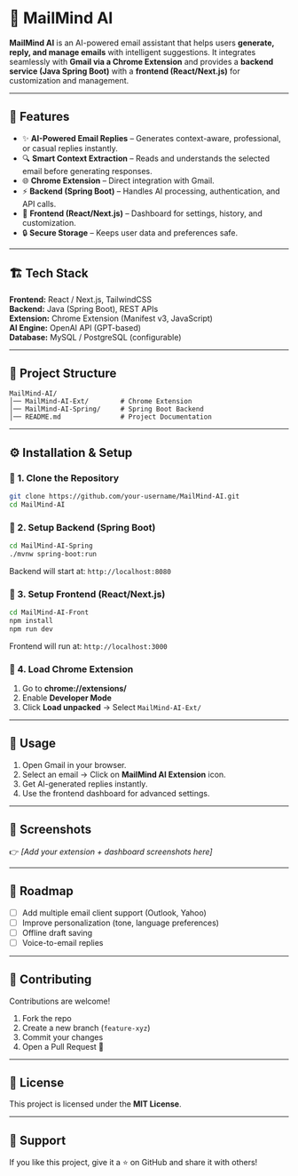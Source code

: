 # 📧 MailMind AI

**MailMind AI** is an AI-powered email assistant that helps users **generate, reply, and manage emails** with intelligent suggestions.
It integrates seamlessly with **Gmail via a Chrome Extension** and provides a **backend service (Java Spring Boot)** with a **frontend (React/Next.js)** for customization and management.

---

## 🚀 Features

* ✨ **AI-Powered Email Replies** – Generates context-aware, professional, or casual replies instantly.
* 🔍 **Smart Context Extraction** – Reads and understands the selected email before generating responses.
* 🌐 **Chrome Extension** – Direct integration with Gmail.
* ⚡ **Backend (Spring Boot)** – Handles AI processing, authentication, and API calls.
* 🎨 **Frontend (React/Next.js)** – Dashboard for settings, history, and customization.
* 🔒 **Secure Storage** – Keeps user data and preferences safe.

---

## 🏗️ Tech Stack

**Frontend:** React / Next.js, TailwindCSS  
**Backend:** Java (Spring Boot), REST APIs  
**Extension:** Chrome Extension (Manifest v3, JavaScript)  
**AI Engine:** OpenAI API (GPT-based)  
**Database:** MySQL / PostgreSQL (configurable)  

---

## 📂 Project Structure

```
MailMind-AI/
│── MailMind-AI-Ext/        # Chrome Extension  
│── MailMind-AI-Spring/     # Spring Boot Backend  
│── README.md               # Project Documentation  
```

---

## ⚙️ Installation & Setup

### 🔹 1. Clone the Repository

```bash
git clone https://github.com/your-username/MailMind-AI.git
cd MailMind-AI
```

### 🔹 2. Setup Backend (Spring Boot)

```bash
cd MailMind-AI-Spring
./mvnw spring-boot:run
```

Backend will start at: `http://localhost:8080`

### 🔹 3. Setup Frontend (React/Next.js)

```bash
cd MailMind-AI-Front
npm install
npm run dev
```

Frontend will run at: `http://localhost:3000`

### 🔹 4. Load Chrome Extension

1. Go to **chrome://extensions/**
2. Enable **Developer Mode**
3. Click **Load unpacked** → Select `MailMind-AI-Ext/`

---

## 🎯 Usage

1. Open Gmail in your browser.
2. Select an email → Click on **MailMind AI Extension** icon.
3. Get AI-generated replies instantly.
4. Use the frontend dashboard for advanced settings.

---

## 📸 Screenshots

👉 *[Add your extension + dashboard screenshots here]*

---

## 📌 Roadmap

* [ ] Add multiple email client support (Outlook, Yahoo)
* [ ] Improve personalization (tone, language preferences)
* [ ] Offline draft saving
* [ ] Voice-to-email replies

---

## 🤝 Contributing

Contributions are welcome!

1. Fork the repo
2. Create a new branch (`feature-xyz`)
3. Commit your changes
4. Open a Pull Request 🚀

---

## 📜 License

This project is licensed under the **MIT License**.

---

## 🌟 Support

If you like this project, give it a ⭐ on GitHub and share it with others!
